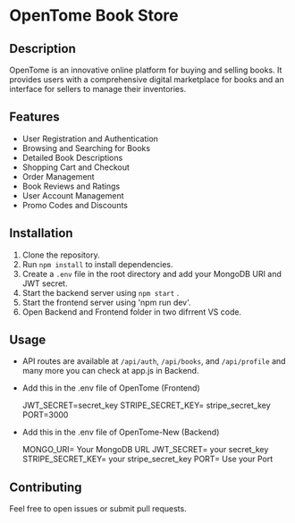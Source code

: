 # OpenTome Book Store

## Description

OpenTome is an innovative online platform for buying and selling books. It provides users with a comprehensive digital marketplace for books and an interface for sellers to manage their inventories.

## Features

- User Registration and Authentication
- Browsing and Searching for Books
- Detailed Book Descriptions
- Shopping Cart and Checkout
- Order Management
- Book Reviews and Ratings
- User Account Management
- Promo Codes and Discounts

## Installation

1. Clone the repository.
2. Run `npm install` to install dependencies.
3. Create a `.env` file in the root directory and add your MongoDB URI and JWT secret.
4. Start the backend server using `npm start` .
5. Start the frontend server using 'npm run dev'.
6. Open Backend and Frontend folder in two difrrent VS code.

## Usage

- API routes are available at `/api/auth`, `/api/books`, and `/api/profile` and many more you can check at app.js in Backend.

-   Add this in the .env file of OpenTome (Frontend)

    JWT_SECRET=secret_key
    STRIPE_SECRET_KEY= stripe_secret_key
    PORT=3000

- Add this in the .env file of OpenTome-New (Backend)

    MONGO_URI= Your MongoDB URL
    JWT_SECRET= your secret_key
    STRIPE_SECRET_KEY= your stripe_secret_key
    PORT= Use your Port

## Contributing

Feel free to open issues or submit pull requests.

